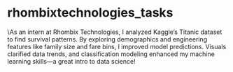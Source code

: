 # rhombixtechnologies_tasks
\As an intern at Rhombix Technologies, I analyzed Kaggle’s Titanic dataset to find survival patterns. By exploring demographics and engineering features like family size and fare bins, I improved model predictions. Visuals clarified data trends, and classification modeling enhanced my machine learning skills—a great intro to data science!
